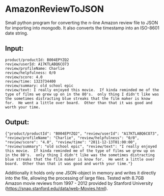 # AmazonReviewToJSON

Small python program for converting the n-line Amazon review file to JSON for importing into mongodb. It also converts the timestamp into an ISO-8601 date string.

## Input:
```
product/productId: B004EPYZQ2
review/userId: A17KTLABQ6CO73
review/profileName: Charlie
review/helpfulness: 0/0
review/score: 4.0
review/time: 1323734400
review/summary: old school epic
review/text: I really enjoyed this movie.  If kinda reminded me of the type of films we grew up on in the 80's.  only thing I didn't like was the sometimes distracting blue streaks that the film maker is know for.  He went a little over board.  Other than that it was good and worth your time.
```
  
## Output:

```
{"product/productId": "B004EPYZQ2", "review/userId": "A17KTLABQ6CO73", "review/profileName": "Charlie", "review/helpfulness": "0/0", "review/score": "4.0", "review/time": "2011-12-13T01:00:00", "review/summary": "old school epic", "review/text": "I really enjoyed this movie.  If kinda reminded me of the type of films we grew up on in the 80's.  only thing I didn't like was the sometimes distracting blue streaks that the film maker is know for.  He went a little over board.  Other than that it was good and worth your time."}
```
  
Additionally it holds only one JSON-object in memory and writes it directly into the file, allowing the processing of large files. Tested with 8.7GB Amazon movie reviews from 1997 - 2012 provided by Stanford University (https://snap.stanford.edu/data/web-Movies.html).
